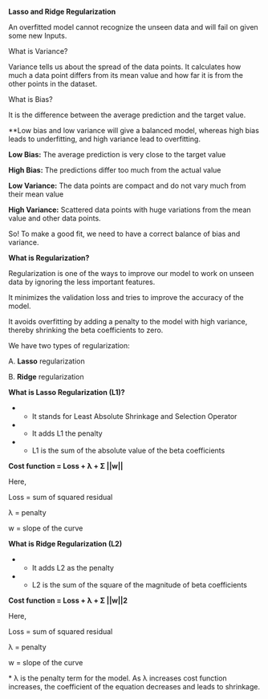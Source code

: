**Lasso and Ridge Regularization**

An overfitted model cannot recognize the unseen data and will fail on given some new Inputs.

What is Variance?

Variance tells us about the spread of the data points. It calculates how much a data point differs from its mean value and how far it is from the other points in the dataset.

What is Bias?

It is the difference between the average prediction and the target value.

\*\*Low bias and low variance will give a balanced model, whereas high bias leads to underfitting, and high variance lead to overfitting.

**Low Bias:** The average prediction is very close to the target value

**High Bias:** The predictions differ too much from the actual value

**Low Variance:** The data points are compact and do not vary much from their mean value

**High Variance:** Scattered data points with huge variations from the mean value and other data points.

So! To make a good fit, we need to have a correct balance of bias and variance.

**What is Regularization?**

Regularization is one of the ways to improve our model to work on unseen data by ignoring the less important features.

It minimizes the validation loss and tries to improve the accuracy of the model.

It avoids overfitting by adding a penalty to the model with high variance, thereby shrinking the beta coefficients to zero.

We have two types of regularization:

A.     **Lasso** regularization

B.     **Ridge** regularization

**What is Lasso Regularization (L1)?**

* *   It stands for Least Absolute Shrinkage and Selection Operator
* *   It adds L1 the penalty
* *   L1 is the sum of the absolute value of the beta coefficients

**Cost function = Loss + λ + Σ ||w||**

Here,

Loss = sum of squared residual

λ = penalty

w = slope of the curve

**What is Ridge Regularization (L2)**

* *   It adds L2 as the penalty
* *   L2 is the sum of the square of the magnitude of beta coefficients

**Cost function = Loss + λ + Σ ||w||2**

Here,

Loss = sum of squared residual

λ = penalty

w = slope of the curve

\* λ is the penalty term for the model. As λ increases cost function increases, the coefficient of the equation decreases and leads to shrinkage.
